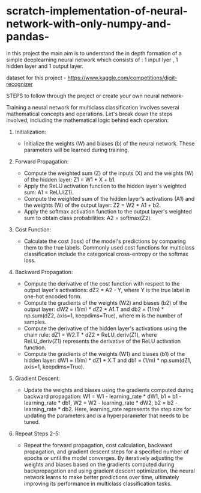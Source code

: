 # scratch-implementation-of-neural-network-with-only-numpy-and-pandas-
in this project the main aim is to understand the in depth formation of a simple deeplearning neural network which consists of : 1 input lyer , 1 hidden layer and 1 output layer.

dataset for this project - https://www.kaggle.com/competitions/digit-recognizer

STEPS to follow through the project or create your own neural network-

Training a neural network for multiclass classification involves several mathematical concepts and operations. Let's break down the steps involved, including the mathematical logic behind each operation:

1. Initialization:
   - Initialize the weights (W) and biases (b) of the neural network. These parameters will be learned during training.

2. Forward Propagation:
   - Compute the weighted sum (Z) of the inputs (X) and the weights (W) of the hidden layer: Z1 = W1 * X + b1.
   - Apply the ReLU activation function to the hidden layer's weighted sum: A1 = ReLU(Z1).
   - Compute the weighted sum of the hidden layer's activations (A1) and the weights (W) of the output layer: Z2 = W2 * A1 + b2.
   - Apply the softmax activation function to the output layer's weighted sum to obtain class probabilities: A2 = softmax(Z2).

3. Cost Function:
   - Calculate the cost (loss) of the model's predictions by comparing them to the true labels. Commonly used cost functions for multiclass classification include the categorical cross-entropy or the softmax loss.

4. Backward Propagation:
   - Compute the derivative of the cost function with respect to the output layer's activations: dZ2 = A2 - Y, where Y is the true label in one-hot encoded form.
   - Compute the gradients of the weights (W2) and biases (b2) of the output layer: dW2 = (1/m) * dZ2 * A1.T and db2 = (1/m) * np.sum(dZ2, axis=1, keepdims=True), where m is the number of samples.
   - Compute the derivative of the hidden layer's activations using the chain rule: dZ1 = W2.T * dZ2 * ReLU_deriv(Z1), where ReLU_deriv(Z1) represents the derivative of the ReLU activation function.
   - Compute the gradients of the weights (W1) and biases (b1) of the hidden layer: dW1 = (1/m) * dZ1 * X.T and db1 = (1/m) * np.sum(dZ1, axis=1, keepdims=True).

5. Gradient Descent:
   - Update the weights and biases using the gradients computed during backward propagation: W1 = W1 - learning_rate * dW1, b1 = b1 - learning_rate * db1, W2 = W2 - learning_rate * dW2, b2 = b2 - learning_rate * db2. Here, learning_rate represents the step size for updating the parameters and is a hyperparameter that needs to be tuned.

6. Repeat Steps 2-5:
   - Repeat the forward propagation, cost calculation, backward propagation, and gradient descent steps for a specified number of epochs or until the model converges.
By iteratively adjusting the weights and biases based on the gradients computed during backpropagation and using gradient descent optimization, the neural network learns to make better predictions over time, ultimately improving its performance in multiclass classification tasks.
